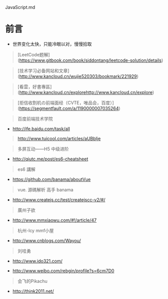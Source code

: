 

JavaScript.md

# 前言 #

- 世界变化太快，只能冷眼以对，慢慢拾取


> [LeetCode题解] (https://www.gitbook.com/book/siddontang/leetcode-solution/details)

> [技术学习必备网站和文章] (http://www.kancloud.cn/wujie520303/bookmark/221929)

> [看雲，好書專區] (http://www.kancloud.cn/explorehttp://www.kancloud.cn/explore)

> [拒信收割机の前端面经（CVTE，唯品会，百度）] (https://segmentfault.com/a/1190000007035264)


> 百度前端技术学院

- http://ife.baidu.com/task/all

> http://www.tuicool.com/articles/aUBbIje

> 多屏互动——H5 中级进阶

- http://qiutc.me/post/es6-cheatsheet

> es6 講解

- https://github.com/banama/aboutVue

> vue. 源碼解析 高手 banama

- http://www.createjs.cc/test/createjscc-v2/#/

> 廣州子欲

- http://www.mmxiaowu.com/#!/article/47

> 杭州-lcy mmf小屋

- http://www.cnblogs.com/Wayou/

> 刘哇勇

- http://www.ido321.com/

- http://www.weibo.com/rebgin/profile?s=6cm7D0

> 会飞的Pikachu

- http://think2011.net/

